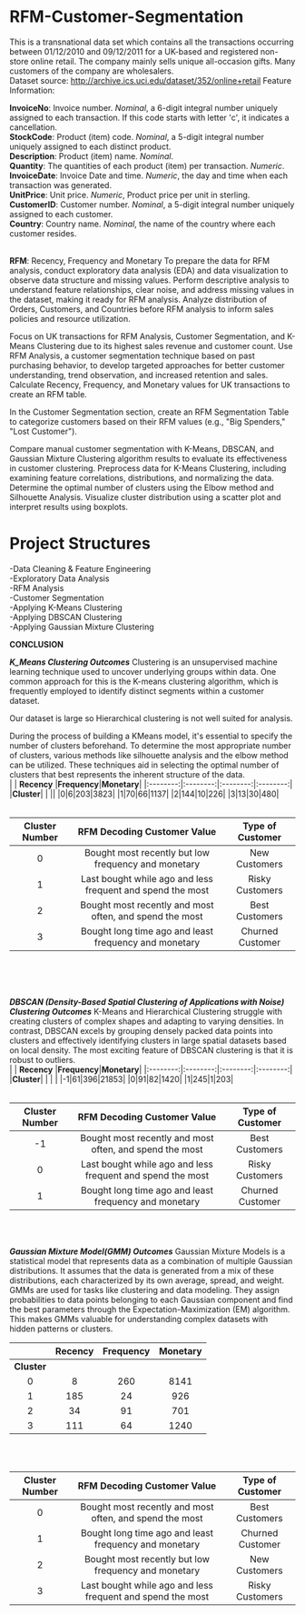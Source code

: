 # RFM-Customer-Segmentation
This is a transnational data set which contains all the transactions occurring between 01/12/2010 and 09/12/2011 for a UK-based and registered non-store online retail. The company mainly sells unique all-occasion gifts. Many customers of the company are wholesalers. 
<br>Dataset source: http://archive.ics.uci.edu/dataset/352/online+retail
Feature Information:

**InvoiceNo**: Invoice number. *Nominal*, a 6-digit integral number uniquely assigned to each transaction. If this code starts with letter 'c', it indicates a cancellation. 
<br>
**StockCode**: Product (item) code. *Nominal*, a 5-digit integral number uniquely assigned to each distinct product.
<br>
**Description**: Product (item) name. *Nominal*. 
<br>
**Quantity**: The quantities of each product (item) per transaction. *Numeric*.
<br>
**InvoiceDate**: Invoice Date and time. *Numeric*, the day and time when each transaction was generated.
<br>
**UnitPrice**: Unit price. *Numeric*, Product price per unit in sterling.
<br>
**CustomerID**: Customer number. *Nominal*, a 5-digit integral number uniquely assigned to each customer.
<br>
**Country**: Country name. *Nominal*, the name of the country where each customer resides.
<br>
<br>

**RFM**: Recency, Frequency and Monetary
To prepare the data for RFM analysis, conduct exploratory data analysis (EDA) and data visualization to observe data structure and missing values. Perform descriptive analysis to understand feature relationships, clear noise, and address missing values in the dataset, making it ready for RFM analysis. Analyze distribution of Orders, Customers, and Countries before RFM analysis to inform sales policies and resource utilization.

Focus on UK transactions for RFM Analysis, Customer Segmentation, and K-Means Clustering due to its highest sales revenue and customer count. Use RFM Analysis, a customer segmentation technique based on past purchasing behavior, to develop targeted approaches for better customer understanding, trend observation, and increased retention and sales. Calculate Recency, Frequency, and Monetary values for UK transactions to create an RFM table.

In the Customer Segmentation section, create an RFM Segmentation Table to categorize customers based on their RFM values (e.g., "Big Spenders," "Lost Customer").

Compare manual customer segmentation with K-Means, DBSCAN, and Gaussian Mixture Clustering algorithm results to evaluate its effectiveness in customer clustering. Preprocess data for K-Means Clustering, including examining feature correlations, distributions, and normalizing the data. Determine the optimal number of clusters using the Elbow method and Silhouette Analysis. Visualize cluster distribution using a scatter plot and interpret results using boxplots.
# Project Structures
-Data Cleaning & Feature Engineering
<br>
-Exploratory Data Analysis
<br>
-RFM Analysis
<br>
-Customer Segmentation
<br>
-Applying K-Means Clustering
<br>
-Applying DBSCAN Clustering
<br>
-Applying Gaussian Mixture Clustering
<br>

**CONCLUSION**

***K_Means Clustering Outcomes***
Clustering is an unsupervised machine learning technique used to uncover underlying groups within data. One common approach for this is the K-means clustering algorithm, which is frequently employed to identify distinct segments within a customer dataset.

Our dataset is large so Hierarchical clustering is not well suited for analysis.

During the process of building a KMeans model, it's essential to specify the number of clusters beforehand. To determine the most appropriate number of clusters, various methods like silhouette analysis and the elbow method can be utilized. These techniques aid in selecting the optimal number of clusters that best represents the inherent structure of the data.
</br>
| | **Recency** |**Frequency**|**Monetary**|
|:--------:|:--------:|:--------:|:--------:|
|**Cluster**| | ||
|0|6|203|3823|
|1|70|66|1137|
|2|144|10|226|
|3|13|30|480|
</br>
</br>


|**Cluster Number**| **RFM Decoding Customer Value** |**Type of Customer**|
|:--------:|:--------:|:--------:|
|0|Bought most recently but low frequency and monetary|New Customers|
|1|Last bought while ago and less frequent and spend the most|Risky Customers|
|2|Bought most recently and most often, and spend the most|Best Customers|
|3|Bought long time ago and least frequency and monetary|Churned Customer|
</br>
</br>
</br>

***DBSCAN (Density-Based Spatial Clustering of Applications with Noise) Clustering Outcomes***
K-Means and Hierarchical Clustering struggle with creating clusters of complex shapes and adapting to varying densities. In contrast, DBSCAN excels by grouping densely packed data points into clusters and effectively identifying clusters in large spatial datasets based on local density.
The most exciting feature of DBSCAN clustering is that it is robust to outliers.
</br>
| | **Recency** |**Frequency**|**Monetary**|
|:--------:|:--------:|:--------:|:--------:|
|**Cluster**| | | |
|-1|61|396|21853|
|0|91|82|1420|
|1|245|1|203|
</br>
</br>

|**Cluster Number**| **RFM Decoding Customer Value** |**Type of Customer**|
|:--------:|:--------:|:--------:|
|-1|Bought most recently and most often, and spend the most|Best Customers|
|0|Last bought while ago and less frequent and spend the most|Risky Customers|
|1|Bought long time ago and least frequency and monetary|Churned Customer|
</br>
</br>

***Gaussian Mixture Model(GMM) Outcomes***
Gaussian Mixture Models is a statistical model that represents data as a combination of multiple Gaussian distributions. It assumes that the data is generated from a mix of these distributions, each characterized by its own average, spread, and weight. GMMs are used for tasks like clustering and data modeling. They assign probabilities to data points belonging to each Gaussian component and find the best parameters through the Expectation-Maximization (EM) algorithm. This makes GMMs valuable for understanding complex datasets with hidden patterns or clusters.
</br>

| | **Recency** |**Frequency**|**Monetary**|
|:--------:|:--------:|:--------:|:--------:|
|**Cluster**| | ||
|0|8|260|8141|
|1|185|24|926|
|2|34|91|701|
|3|111|64|1240|
</br>
</br>

|**Cluster Number**| **RFM Decoding Customer Value** |**Type of Customer**|
|:--------:|:--------:|:--------:|
|0|Bought most recently and most often, and spend the most|Best Customers|
|1|Bought long time ago and least frequency and monetary|Churned Customer|
|2|Bought most recently but low frequency and monetary|New Customers|
|3|Last bought while ago and less frequent and spend the most|Risky Customers|
